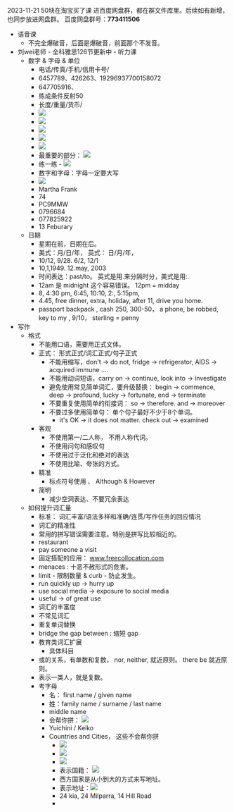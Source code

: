 2023-11-21 50块在淘宝买了课
进百度网盘群，都在群文件库里。后续如有新增，也同步放进网盘群。
百度网盘群号：**773411506**

- 语音课
	- 不完全爆破音，后面是爆破音，前面那个不发音。
- 刘wei老师 -  全科雅思126节更新中 - 听力课
	- 数字 & 字母 & 单位
		- 电话/传真/手机/信用卡号/
		- 6457789、426263、19296937700158072
		- 647705916、
		- 练成条件反射50
		- 长度/重量/货币/
		- ![](note/files/Pasted%20image%2020231121091028.png)
		- ![](note/files/Pasted%20image%2020231121091113.png)
		- ![](note/files/Pasted%20image%2020231121091133.png)
		- ![](note/files/Pasted%20image%2020231121091200.png)
		- ![](note/files/Pasted%20image%2020231121091224.png)
		- 最重要的部分： ![](note/files/Pasted%20image%2020231121091256.png)
		- 练一练 - ![](note/files/Pasted%20image%2020231121091557.png)
		- 数字和字母：字母一定要大写
		- ![](note/files/Pasted%20image%2020231121091741.png)
		- Martha Frank
		- 74
		- PC9MMW
		- 0796684
		- 077825922
		- 13 Feburary
	- 日期
		- 星期在前，日期在后。
		- 美式：月/日/年，  英式： 日/月/年，
		- 10/12,   9/28.   6/2, 12/1 
		- 10,1,1949.   12.may, 2003
		- 时间表达：past/to。 英式是用.来分隔时分，美式是用:.
		- 12am 是 midnight  这个容易错误。  12pm = midday
		- 8, 4:30 pm, 6:45, 10:10, 2:, 5:15pm, 
		- 4.45, free dinner, extra, holiday, after 11, drive you home. 
		- passport backpack , cash 250, 300-50， a phone, be robbed, key to my , 9/10，  sterling = penny
- 写作
	- 格式
		- 不能用口语，需要用正式文体。
		- 正式： 形式正式/词汇正式/句子正式
			- 不能用缩写，don't -> do not, fridge -> refrigerator, AIDS -> acquired immune ....
			- 不能用动词短语，carry on -> continue, look into -> investigate
			- 避免使用常见简单词汇，要升级替换： begin -> commence,  deep -> profound, lucky -> fortunate, end -> terminate
			- 不要重复使用简单的衔接词： so -> therefore.  and -> moreover
			- 不要过多使用简单句： 单个句子最好不少于8个单词。
				- it's OK -> it does not matter. check out -> examined 
		- 客观
			- 不使用第一/二人称， 不用人称代词。
			- 不使用问句和感叹句
			- 不使用过于泛化和绝对的表达
			- 不使用比喻、夸张的方式。
		- 精准
			- 标点符号使用 、 Although & However
		- 简明
			- 减少空洞表达、不要冗余表达
	- 如何提升词汇量
		- 标准： 词汇丰富/语法多样和准确/连贯/写作任务的回应情况
		- 词汇的精准性
		- 常用的拼写错误需要注意。特别是拼写比较相近的。
		- restaurant
		- pay someone a visit
		- 固定搭配的应用： www.freecollocation.com
		- menaces : 十恶不赦形式的危害。
		- limit - 限制数量 & curb - 防止发生。
		- run quickly up -> hurry up
		- use social media -> exposure to social media
		- useful -> of great use
		- 词汇的丰富度
		- 不常见词汇
		- 重复单词替换
		- bridge the gap between : 缩短 gap 
		- 教育类词汇扩展
			- 具体科目
		- 或的关系，有单数和复数， nor, neither, 就近原则。 there be 就近原则。
		- 表示一类人，就是复数。
		- 考字母
			- 名： first name / given name
			- 姓：family name / surname / last name
			- middle name
			- 会帮你拼： ![](note/files/Pasted%20image%2020231126110210.png)
			- Yuichini / Keiko
			- Countries and Cities， 这些不会帮你拼
				- ![](note/files/Pasted%20image%2020231126110414.png)
				- ![](note/files/Pasted%20image%2020231126110424.png)
				- ![](note/files/Pasted%20image%2020231126110451.png)
				- 表示国籍： ![](note/files/Pasted%20image%2020231126110524.png)
				- 西方国家是从小到大的方式来写地址。
				- 表示地址：![](note/files/Pasted%20image%2020231126110739.png)
				- 24 kia, 24 Milparra, 14 Hill Road
				- 